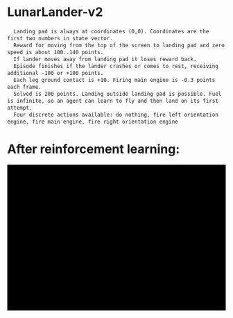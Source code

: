# LunarLander-v2

      Landing pad is always at coordinates (0,0). Coordinates are the first two numbers in state vector. 
      Reward for moving from the top of the screen to landing pad and zero speed is about 100..140 points. 
      If lander moves away from landing pad it loses reward back. 
      Episode finishes if the lander crashes or comes to rest, receiving additional -100 or +100 points. 
      Each leg ground contact is +10. Firing main engine is -0.3 points each frame. 
      Solved is 200 points. Landing outside landing pad is possible. Fuel is infinite, so an agent can learn to fly and then land on its first attempt. 
      Four discrete actions available: do nothing, fire left orientation engine, fire main engine, fire right orientation engine

# After reinforcement learning:

![](episode_450.gif)
      
      
  
